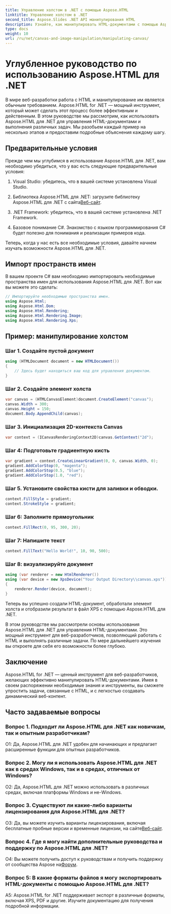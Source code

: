 ```yaml
---
title: Управление холстом в .NET с помощью Aspose.HTML
linktitle: Управление холстом в .NET
second_title: Aspose.Slides .NET API манипулирования HTML
description: Узнайте, как манипулировать HTML-документами с помощью Aspose.HTML для .NET. В этом подробном руководстве рассматриваются основы, предварительные требования и пошаговые примеры.
type: docs
weight: 10
url: /ru/net/canvas-and-image-manipulation/manipulating-canvas/
---
```

# Углубленное руководство по использованию Aspose.HTML для .NET

В мире веб-разработки работа с HTML и манипулирование им является обычным требованием. Aspose.HTML for .NET — мощный инструмент, который может сделать этот процесс более эффективным и действенным. В этом руководстве мы рассмотрим, как использовать Aspose.HTML для .NET для управления HTML-документами и выполнения различных задач. Мы разобьем каждый пример на несколько этапов и предоставим подробные объяснения каждому шагу.

## Предварительные условия

Прежде чем мы углубимся в использование Aspose.HTML для .NET, вам необходимо убедиться, что у вас есть следующие предварительные условия:

1. Visual Studio: убедитесь, что в вашей системе установлена Visual Studio.

2.  Библиотека Aspose.HTML для .NET: загрузите библиотеку Aspose.HTML для .NET с сайта[Веб-сайт](https://releases.aspose.com/html/net/).

3. .NET Framework: убедитесь, что в вашей системе установлена .NET Framework.

4. Базовое понимание C#. Знакомство с языком программирования C# будет полезно для понимания и реализации примеров кода.

Теперь, когда у нас есть все необходимые условия, давайте начнем изучать возможности Aspose.HTML для .NET.

## Импорт пространств имен

В вашем проекте C# вам необходимо импортировать необходимые пространства имен для использования Aspose.HTML для .NET. Вот как вы можете это сделать:

```csharp
// Импортируйте необходимые пространства имен.
using Aspose.Html;
using Aspose.Html.Dom;
using Aspose.Html.Rendering;
using Aspose.Html.Rendering.Image;
using Aspose.Html.Rendering.Xps;
```

## Пример: манипулирование холстом

### Шаг 1. Создайте пустой документ

```csharp
using (HTMLDocument document = new HTMLDocument())
{
    // Здесь будет находиться ваш код для управления документом.
}
```

### Шаг 2. Создайте элемент холста

```csharp
var canvas = (HTMLCanvasElement)document.CreateElement("canvas");
canvas.Width = 300;
canvas.Height = 150;
document.Body.AppendChild(canvas);
```

### Шаг 3. Инициализация 2D-контекста Canvas

```csharp
var context = (ICanvasRenderingContext2D)canvas.GetContext("2d");
```

### Шаг 4: Подготовьте градиентную кисть

```csharp
var gradient = context.CreateLinearGradient(0, 0, canvas.Width, 0);
gradient.AddColorStop(0, "magenta");
gradient.AddColorStop(0.5, "blue");
gradient.AddColorStop(1.0, "red");
```

### Шаг 5. Установите свойства кисти для заливки и обводки.

```csharp
context.FillStyle = gradient;
context.StrokeStyle = gradient;
```

### Шаг 6: Заполните прямоугольник

```csharp
context.FillRect(0, 95, 300, 20);
```

### Шаг 7: Напишите текст

```csharp
context.FillText("Hello World!", 10, 90, 500);
```

### Шаг 8: визуализируйте документ

```csharp
using (var renderer = new HtmlRenderer())
using (var device = new XpsDevice("Your Output Directory\\canvas.xps"))
{
    renderer.Render(device, document);
}
```

Теперь вы успешно создали HTML-документ, обработали элемент холста и отобразили результат в файл XPS с помощью Aspose.HTML для .NET.

В этом руководстве мы рассмотрели основы использования Aspose.HTML для .NET для управления HTML-документами. Это мощный инструмент для веб-разработчиков, позволяющий работать с HTML и выполнять различные задачи. По мере дальнейшего изучения вы откроете для себя его возможности более глубоко.

## Заключение

Aspose.HTML for .NET — ценный инструмент для веб-разработчиков, желающих эффективно манипулировать HTML-документами. Имея в своем распоряжении необходимые знания и инструменты, вы сможете упростить задачи, связанные с HTML, и с легкостью создавать динамический веб-контент.

## Часто задаваемые вопросы

### Вопрос 1. Подходит ли Aspose.HTML для .NET как новичкам, так и опытным разработчикам?

О1: Да, Aspose.HTML для .NET удобен для начинающих и предлагает расширенные функции для опытных разработчиков.

### Вопрос 2. Могу ли я использовать Aspose.HTML для .NET как в средах Windows, так и в средах, отличных от Windows?

О2: Да, Aspose.HTML для .NET можно использовать в различных средах, включая платформы Windows и не-Windows.

### Вопрос 3. Существуют ли какие-либо варианты лицензирования для Aspose.HTML для .NET?

 О3: Да, вы можете изучить варианты лицензирования, включая бесплатные пробные версии и временные лицензии, на сайте[Веб-сайт](https://purchase.aspose.com/buy).

### Вопрос 4. Где я могу найти дополнительные руководства и поддержку по Aspose.HTML для .NET?

 О4: Вы можете получить доступ к руководствам и получить поддержку от сообщества Aspose на[Форум](https://forum.aspose.com/).

### Вопрос 5: В какие форматы файлов я могу экспортировать HTML-документы с помощью Aspose.HTML для .NET?

A5: Aspose.HTML for .NET поддерживает экспорт в различные форматы, включая XPS, PDF и другие. Изучите документацию для получения подробной информации.
